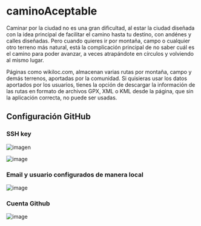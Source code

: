 # caminoAceptable

Caminar por la ciudad no es una gran dificultad, al estar la ciudad diseñada con la idea principal de facilitar el camino hasta tu destino, con andénes y calles diseñadas.
Pero cuando quieres ir por montaña, campo o cualquier otro terreno más natural, está la complicación principal de no saber cuál es el camino para poder avanzar, a veces atrapándote en círculos y volviendo al mismo lugar.

Páginas como wikiloc.com, almacenan varias rutas por montaña, campo y demás terrenos, aportadas por la comunidad. Si quisieras usar los datos aportados por los usuarios, tienes la opción de descargar la información de las rutas en formato de archivos GPX, XML o KML desde la página, que sin la aplicación correcta, no puede ser usadas.
 

## Configuración GitHub
### SSH key
![imagen](https://github.com/smallPingu/antiTarjetas/assets/134606360/00b224f7-230c-404a-bf8e-6be350fac35b)

![image](https://github.com/smallPingu/antiTarjetas/assets/134606360/41b5f104-6cf9-4821-abb0-741fedbb14bb)

### Email y usuario configurados de manera local
![image](https://github.com/smallPingu/antiTarjetas/assets/134606360/aa1a8e85-1fd6-4a10-aeef-6a0a0260a500)

### Cuenta Github
![image](https://github.com/smallPingu/antiTarjetas/assets/134606360/186d6ef0-df28-4886-a92c-c167d5af6ec5)

